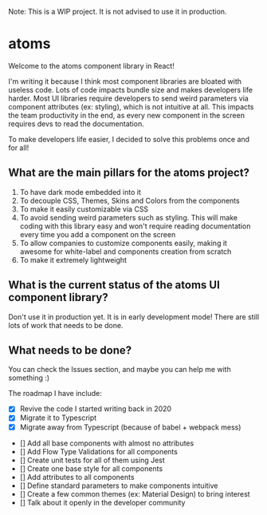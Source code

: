 Note: This is a WIP project. It is not advised to use it in production.

# atoms
Welcome to the atoms component library in React!

I'm writing it because I think most component libraries are bloated with useless code. Lots of code impacts bundle size and makes developers life harder. Most UI libraries require developers to send weird parameters via component attributes (ex: styling), which is not intuitive at all. This impacts the team productivity in the end, as every new component in the screen requires devs to read the documentation.

To make developers life easier, I decided to solve this problems once and for all!

## What are the main pillars for the atoms project?
1. To have dark mode embedded into it
2. To decouple CSS, Themes, Skins and Colors from the components
3. To make it easily customizable via CSS
4. To avoid sending weird parameters such as styling. This will make coding with this library easy and won't require reading documentation every time you add a component on the screen
5. To allow companies to customize components easily, making it awesome for white-label and components creation from scratch
6. To make it extremely lightweight

## What is the current status of the atoms UI component library?
Don't use it in production yet. It is in early development mode! There are still lots of work that needs to be done.

## What needs to be done?
You can check the Issues section, and maybe you can help me with something :)

The roadmap I have include:
- [X] Revive the code I started writing back in 2020
- [X] Migrate it to Typescript
- [X] Migrate away from Typescript (because of babel + webpack mess)
- [] Add all base components with almost no attributes
- [] Add Flow Type Validations for all components
- [] Create unit tests for all of them using Jest
- [] Create one base style for all components
- [] Add attributes to all components
- [] Define standard parameters to make components intuitive
- [] Create a few common themes (ex: Material Design) to bring interest
- [] Talk about it openly in the developer community

